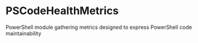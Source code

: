 # PSCodeHealthMetrics
PowerShell module gathering metrics designed to express PowerShell code maintainability
